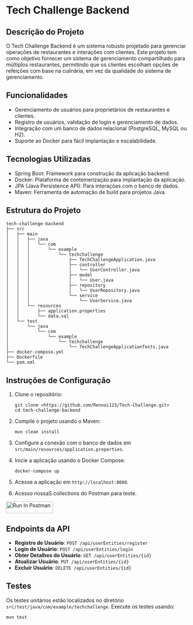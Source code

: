 # Tech Challenge Backend

## Descrição do Projeto
O Tech Challenge Backend é um sistema robusto projetado para gerenciar operações de restaurantes e interações com clientes. Este projeto tem como objetivo fornecer um sistema de gerenciamento compartilhado para múltiplos restaurantes, permitindo que os clientes escolham opções de refeições com base na culinária, em vez da qualidade do sistema de gerenciamento.

## Funcionalidades
- Gerenciamento de usuários para proprietários de restaurantes e clientes.
- Registro de usuários, validação de login e gerenciamento de dados.
- Integração com um banco de dados relacional (PostgreSQL, MySQL ou H2).
- Suporte ao Docker para fácil implantação e escalabilidade.

## Tecnologias Utilizadas
- Spring Boot: Framework para construção da aplicação backend.
- Docker: Plataforma de conteinerização para implantação da aplicação.
- JPA (Java Persistence API): Para interações com o banco de dados.
- Maven: Ferramenta de automação de build para projetos Java.

## Estrutura do Projeto
```
tech-challenge-backend
├── src
│   ├── main
│   │   ├── java
│   │   │   └── com
│   │   │       └── example
│   │   │           └── techchallenge
│   │   │               ├── TechChallengeApplication.java
│   │   │               ├── controller
│   │   │               │   └── UserController.java
│   │   │               ├── model
│   │   │               │   └── User.java
│   │   │               ├── repository
│   │   │               │   └── UserRepository.java
│   │   │               └── service
│   │   │                   └── UserService.java
│   │   └── resources
│   │       ├── application.properties
│   │       └── data.sql
│   └── test
│       └── java
│           └── com
│               └── example
│                   └── techchallenge
│                       └── TechChallengeApplicationTests.java
├── docker-compose.yml
├── Dockerfile
└── pom.xml
```

## Instruções de Configuração
1. Clone o repositório:
   ```
   git clone <https://github.com/Rennoi123/Tech-Challenge.git>
   cd tech-challenge-backend
   ```

2. Compile o projeto usando o Maven:
   ```
   mvn clean install
   ```

3. Configure a conexão com o banco de dados em `src/main/resources/application.properties`.

4. Inicie a aplicação usando o Docker Compose:
   ```
   docker-compose up
   ```

5. Acesse a aplicação em `http://localhost:8080`.

6. Acesso nossaS collections do Postman para teste.

[<img src="https://run.pstmn.io/button.svg" alt="Run In Postman" style="width: 128px; height: 32px;">](https://app.getpostman.com/run-collection/22747303-00183e48-4730-488a-a651-b28b0f9106a7?action=collection%2Ffork&source=rip_markdown&collection-url=entityId%3D22747303-00183e48-4730-488a-a651-b28b0f9106a7%26entityType%3Dcollection%26workspaceId%3D492ed606-853d-4a06-87d3-27a14c08eaa8)

## Endpoints da API
- **Registro de Usuário**: `POST /api/userEntities/register`
- **Login de Usuário**: `POST /api/userEntities/login`
- **Obter Detalhes do Usuário**: `GET /api/userEntities/{id}`
- **Atualizar Usuário**: `PUT /api/userEntities/{id}`
- **Excluir Usuário**: `DELETE /api/userEntities/{id}`

## Testes
Os testes unitários estão localizados no diretório `src/test/java/com/example/techchallenge`. Execute os testes usando:
```
mvn test
```


